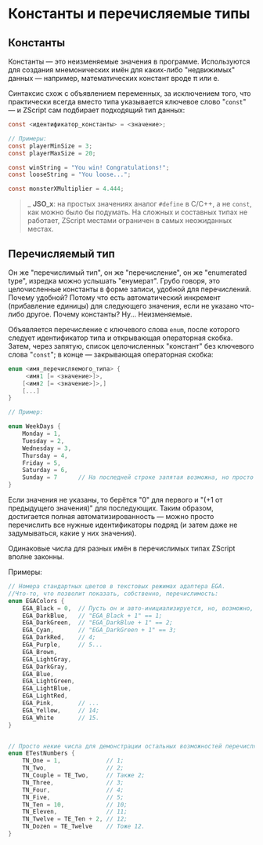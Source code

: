 # Константы и перечисляемые типы

## Константы

Константы — это неизменяемые значения в программе. Используются для создания мнемонических имён для каких-либо "недвижимых" данных — например, математических констант вроде π или e.

Синтаксис схож с объявлением переменных, за исключением того, что практически всегда вместо типа указывается ключевое слово "`const`" — и ZScript сам подбирает подходящий тип данных:

```C
const <идентификатор_константы> = <значение>;

// Примеры:
const playerMinSize = 3;
const playerMaxSize = 20;

const winString = "You win! Congratulations!";
const looseString = "You loose...";

const monsterXMultiplier = 4.444;
```

> _ **JSO\_x**: на простых значениях аналог `#define` в C/C++, а не `const`, как можно было бы подумать. На сложных и составных типах не работает, ZScript местами ограничен в самых неожиданных местах.

## Перечисляемый тип

Он же "перечислимый тип", он же "перечисление", он же "enumerated type", изредка можно услышать "енумерат". Грубо говоря, это целочисленные константы в форме записи, удобной для перечислений. Почему удобной? Потому что есть автоматический инкремент (прибавление единицы) для следующего значения, если не указано что-либо другое. Почему константы? Ну... Неизменяемые.

Объявляется перечисление с ключевого слова `enum`, после которого следует идентификатор типа и открывающая операторная скобка. Затем, через запятую, список целочисленных "констант" без ключевого слова "`const`"; в конце — закрывающая операторная скобка:

```C
enum <имя_перечисляемого_типа> { 
     <имя1 [= <значение>]>,
    [<имя2 [= <значение>]>,]
    [...]
}

// Пример:

enum WeekDays {
	Monday = 1,
	Tuesday = 2,
	Wednesday = 3,
	Thursday = 4,
	Friday = 5,
	Saturday = 6,
	Sunday = 7      // На последней строке запятая возможна, но просто не нужна.
}
```

Если значения не указаны, то берётся "0" для первого и "(+1 от предыдущего значения)" для последующих. Таким образом, достигается полная автоматизированность — можно просто перечислить все нужные идентификаторы подряд (и затем даже не задумываться, какие у них значения).

Одинаковые числа для разных имён в перечислимых типах ZScript вполне законны.

Примеры:

```C
// Номера стандартных цветов в текстовых режимах адаптера EGA.
//Что-то, что позволит показать, собственно, перечислимость:
enum EGAColors {
    EGA_Black = 0,  // Пусть он и авто-инициализируется, но, возможно, лучше знать его точно...
    EGA_DarkBlue,   // "EGA_Black + 1" == 1;
    EGA_DarkGreen,  // "EGA_DarkBlue + 1" == 2;
    EGA_Cyan,       // "EGA_DarkGreen + 1" == 3;
    EGA_DarkRed,    // 4;
    EGA_Purple,     // 5...
    EGA_Brown,
    EGA_LightGray,
    EGA_DarkGray,
    EGA_Blue,
    EGA_LightGreen,
    EGA_LightBlue,
    EGA_LightRed,
    EGA_Pink,       // ...
    EGA_Yellow,     // 14;
    EGA_White       // 15.
}


// Просто некие числа для демонстрации остальных возможностей перечисляемого типа.
enum ETestNumbers {
    TN_One = 1,             // 1;
    TN_Two,                 // 2;
    TN_Couple = TE_Two,     // Также 2;
    TN_Three,               // 3;
    TN_Four,                // 4;
    TN_Five,                // 5;
    TN_Ten = 10,            // 10;
    TN_Eleven,              // 11;
    TN_Twelve = TE_Ten + 2, // 12;
    TN_Dozen = TE_Twelve    // Тоже 12.
}
```
